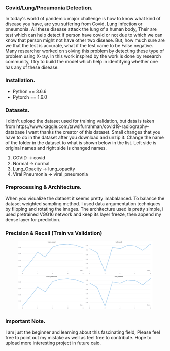 <h3> Covid/Lung/Pneumonia Detection. </h3>
<p> In today's world of pandemic major challenge is how to know what kind of disease you have, are you suffering from Covid, Lung infection or pneumonia. All these disease attack the lung of a human body, Their are test which can help detect if person have covid or not due to which we can know that person might not have other two disease. But, how much sure are we that the test is accurate, what if the test came to be False negative. Many researcher worked on solving this problem by detecting these type of problem using X-ray. In this work inspired by the work is done by research community, I try to build the model which help in identifying whether one has any of these disease. </p>

<h3> Installation. </h3>
<ul>
  <li> Python == 3.6.6 </li>
  <li> Pytorch == 1.6.0 </li>
</ul>


<h3> Datasets. </h3>
<p>
I didn't upload the dataset used for training validation, but data is taken from https://www.kaggle.com/tawsifurrahman/covid19-radiography-database I want thanks the creator of this dataset. Small changes that you have to do in the dataset after you download and unzip it. Change the name of the folder in the dataset to what is shown below in the list. Left side is original names and right side is changed names.
<ol>
    <li> COVID -> covid</li>
    <li> Normal -> normal </li>
    <li> Lung_Opacity -> lung_opacity</li>
    <li> Viral Pneumonia -> viral_pneumonia </li>
</ol>
</p>

<h3> Preprocessing & Architecture. </h3>
 <p>
 When you visualize the dataset it seems pretty imabalanced. To balance the dataset weighted sampling method. I used data argumentation techniques by flipping and  rotating the images. The architecture used is pretty simple, i used pretrained VGG16 network and keep its layer freeze, then append my dense layer for prediction.
</p>
<h3> Precision & Recall (Train vs Validation) </h3>
    <figure>
      <img src="plots/recall(train_validation).jpg">
      <img src="plots/precision(train_validation).jpg">
    </figure>

<h3> Important Note. </h3>
<p> I am just the beginner and learning about this fascinating field, Please feel free to point out my mistake as well as feel free to contribute. Hope to upload more interesting project in future caio.</p>
